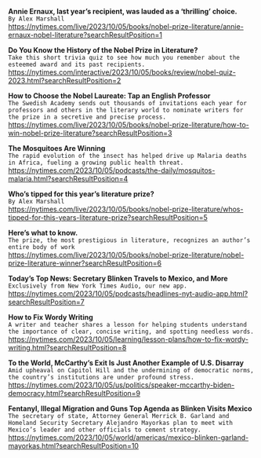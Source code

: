 **Annie Ernaux, last year’s recipient, was lauded as a ‘thrilling’ choice.**\
`By Alex Marshall`\
https://nytimes.com/live/2023/10/05/books/nobel-prize-literature/annie-ernaux-nobel-literature?searchResultPosition=1

**Do You Know the History of the Nobel Prize in Literature?**\
`Take this short trivia quiz to see how much you remember about the esteemed award and its past recipients.`\
https://nytimes.com/interactive/2023/10/05/books/review/nobel-quiz-2023.html?searchResultPosition=2

**How to Choose the Nobel Laureate: Tap an English Professor**\
`The Swedish Academy sends out thousands of invitations each year for professors and others in the literary world to nominate writers for the prize in a secretive and precise process.`\
https://nytimes.com/live/2023/10/05/books/nobel-prize-literature/how-to-win-nobel-prize-literature?searchResultPosition=3

**The Mosquitoes Are Winning**\
`The rapid evolution of the insect has helped drive up Malaria deaths in Africa, fueling a growing public health threat.`\
https://nytimes.com/2023/10/05/podcasts/the-daily/mosquitos-malaria.html?searchResultPosition=4

**Who’s tipped for this year’s literature prize?**\
`By Alex Marshall`\
https://nytimes.com/live/2023/10/05/books/nobel-prize-literature/whos-tipped-for-this-years-literature-prize?searchResultPosition=5

**Here’s what to know.**\
`The prize, the most prestigious in literature, recognizes an author’s entire body of work`\
https://nytimes.com/live/2023/10/05/books/nobel-prize-literature/nobel-prize-literature-winner?searchResultPosition=6

**Today’s Top News: Secretary Blinken Travels to Mexico, and More**\
`Exclusively from New York Times Audio, our new app.`\
https://nytimes.com/2023/10/05/podcasts/headlines-nyt-audio-app.html?searchResultPosition=7

**How to Fix Wordy Writing**\
`A writer and teacher shares a lesson for helping students understand the importance of clear, concise writing, and spotting needless words.`\
https://nytimes.com/2023/10/05/learning/lesson-plans/how-to-fix-wordy-writing.html?searchResultPosition=8

**To the World, McCarthy’s Exit Is Just Another Example of U.S. Disarray**\
`Amid upheaval on Capitol Hill and the undermining of democratic norms, the country’s institutions are under profound stress.`\
https://nytimes.com/2023/10/05/us/politics/speaker-mccarthy-biden-democracy.html?searchResultPosition=9

**Fentanyl, Illegal Migration and Guns Top Agenda as Blinken Visits Mexico**\
`The secretary of state, Attorney General Merrick B. Garland and Homeland Security Secretary Alejandro Mayorkas plan to meet with Mexico’s leader and other officials to cement strategy.`\
https://nytimes.com/2023/10/05/world/americas/mexico-blinken-garland-mayorkas.html?searchResultPosition=10

